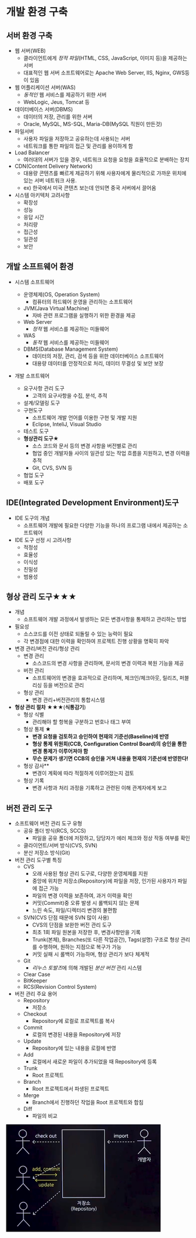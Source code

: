 # 개발 환경 구축
## 서버 환경 구축
- 웹 서버(WEB)
  - 클라이언트에게 *정적 파일*(HTML, CSS, JavaScript, 이미지 등)을 제공하는 서버
  - 대표적인 웹 서버 소프트웨어로는 Apache Web Server, IIS, Nginx, GWS등이 있음
- 웹 어플리케이션 서버(WAS)
  - *동적인* 웹 서비스를 제공하기 위한 서버
  - WebLogic, Jeus, Tomcat 등
- 데이터베이스 서버(DBMS)
  - 데이터의 저장, 관리를 위한 서버
  - Oracle, MySQL, MS-SQL, Maria-DB(MySQL 직원이 만든것)
- 파일서버
  - 사용자 파일을 저장하고 공유하는데 사용되는 서버
  - 네트워크를 통한 파일의 접근 및 관리를 용이하게 함
- Load Balancer
  - 여러대의 서버가 있을 경우, 네트워크 요청을 요청을 효율적으로 분배하는 장치
- CDN(Content Delivery Network)
  - 대용량 콘텐츠를 빠르게 제공하기 위해 사용자에게 물리적으로 가까운 위치에 있는 서버 네트워크 사용.
  - ex) 한국에서 미국 콘텐츠 보는데 안되면 중국 서버에서 끌어옴
- 시스템 아키텍처 고려사항
  - 확장성
  - 성능
  - 응답 시간
  - 처리량
  - 접근성
  - 일관성
  - 보안

## 개발 소프트웨어 환경
- 시스템 소프트웨어
  - 운영체제(OS, Operation System)
    - 컴퓨터의 하드웨어 운영을 관리하는 소프트웨어
  - JVM(Java Virtual Machine)
    - 자바 관련 프로그램을 실행하기 위한 환경을 제공
  - Web Server
    - *정적* 웹 서비스를 제공하는 미들웨어
  - WAS
    - *동적* 웹 서비스를 제공하는 미들웨어
  - DBMS(Database Management System)
    - 데이터의 저장, 관리, 검색 등을 위한 데이터베이스 소프트웨어
    - 대용량 데이터를 안정적으로 처리, 데이터 무결성 및 보안 보장
 
- 개발 소프트웨어
  - 요구사항 관리 도구
    - 고객의 요구사항을 수집, 분석, 추적
  - 설계/모델링 도구
  - 구현도구
    - 소프트웨어 개발 언어를 이용한 구현 및 개발 지원
    - Eclipse, InteliJ, Visual Studio
  - 테스트 도구
  - **형상관리 도구**★
    - 소스 코드와 문서 등의 변경 사항을 버전별로 관리
    - 협업 중인 개발자들 사이의 일관성 있는 작업 흐름을 지원하고, 변경 이력을 추적
    - Git, CVS, SVN 등 
  - 협업 도구
  - 배포 도구

## IDE(Integrated Development Environment)도구
- IDE 도구의 개념
  - 소프트웨어 개발에 필요한 다양한 기능을 하나의 프로그램 내에서 제공하는 소프트웨어
- IDE 도구 선정 시 고려사항
  - 적정성
  - 효율성
  - 이식성
  - 친밀성
  - 범용성

## 형상 관리 도구★★★
- 개념
  - 소프트웨어 개발 과정에서 발생하는 모든 변경사항을 통제하고 관리하는 방법
- 필요성
  - 소스코드를 이전 상태로 되돌릴 수 있는 능력이 필요
  - 각 변경점에 대한 이력을 확인하여 프로젝트 진행 상황을 명확히 파악
- 변경 관리/버전 관리/형상 관리
  - 변경 관리
    - 소스코드의 변경 사항을 관리하며, 문서의 변경 이력과 복원 기능을 제공
  - 버전 관리
    - 소프트웨어의 변경을 효과적으로 관리하며, 체크인/체크아웃, 릴리즈, 퍼블리싱 등을 버전으로 관리
  - 형상 관리
    - 변경 관리+버전관리의 통합시스템
- **형상 관리 절차** ★★★(**식통감기**)
  - 형상 식별
    - 관리해야 할 항복을 구분하고 번호나 태그 부여
  - 형상 통제 ★
    - **변경 요청을 검토하고 승인하여 현재의 기준선(Baseline)에 반영**
    - **형상 통제 위원회(CCB, Configuration Control Board)의 승인을 통한 변경 통제가 이루어져야 함**
    - **무슨 문제가 생기면 CCB의 승인을 거쳐 내용을 현재의 기준선에 반영한다!**
  - 형상 감사**
    - 변경이 계획에 따라 적절하게 이루어졌는지 검토
  - 형상 기록
    - 변경 사항과 처리 과정을 기록하고 관련된 이해 관계자에게 보고

## 버전 관리 도구
- 소프트웨어 버전 관리 도구 유형
  - 공유 폴더 방식(RCS, SCCS)
    - 파일을 공유 폴더에 저장하고, 담당자가 에러 체크와 정상 작동 여부를 확인
  - 클라이언트/서버 방식(CVS, SVN)
  - 분산 저장소 방식(Git)
- 버전 관리 도구별 특징
  - CVS
    - 오래 사용된 형상 관리 도구로, 다양한 운영체제를 지원
    - 중앙에 위치한 저장소(Repository)에 파일을 저장, 인가된 사용자가 파일에 접근 가능
    - 파일의 변경 이력을 보존하여, 과거 이력을 확인
    - 커밋(Commit)중 오류 발생 시 롤백되지 않는 문제
    - 느린 속도, 파일/디렉터리 변경의 불편함
  - SVN(CVS 단점 때문에 SVN 많이 사용)
    - CVS의 단점을 보완한 버전 관리 도구
    - 최초 1회 파일 원본을 저장한 후, 변경사항만을 기록
    - Trunk(본체), Branches(또 다른 작업공간), Tags(설명) 구조로 형상 관리를 수행하며, 원하는 지점으로 복구가 가능
    - 커밋 실패 시 롤백이 가능하며, 형상 관리가 보다 체계적
  - Git
    - *리누스 토발즈*에 의해 개발된 *분산 버전* 관리 시스템
  - Clear Case
  - BitKeeper
  - RCS(Revision Control System)     
- 버전 관리 주요 용어
  - Repository
    - 저장소
  - Checkout 
    - Repository에 로컬로 프로젝트를 복사
  - Commit
    - 로컬의 변경된 내용을 Repository에 저장
  - Update
    - Repository에 있는 내용을 로컬에 반영
  - Add
    - 로컬에서 새로운 파일이 추가되었을 때 Repository에 등록
  - Trunk
    - Root 프로젝트
  - Branch
    - Root 프로젝트에서 파생된 프로젝트
  - Merge
    - Branch에서 진행하던 작업을 Root 프로젝트와 합침
  - Diff
    - 파일의 비교

![img](../Img/형상관리.png)